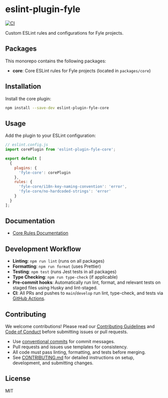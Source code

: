 # eslint-plugin-fyle

[![CI](https://github.com/fylein/eslint-plugin-fyle/actions/workflows/ci.yml/badge.svg)](https://github.com/fylein/eslint-plugin-fyle/actions/workflows/ci.yml)

Custom ESLint rules and configurations for Fyle projects.

## Packages

This monorepo contains the following packages:

- **core**: Core ESLint rules for Fyle projects (located in `packages/core`)

## Installation

Install the core plugin:

```bash
npm install --save-dev eslint-plugin-fyle-core
```

## Usage

Add the plugin to your ESLint configuration:

```javascript
// eslint.config.js
import corePlugin from 'eslint-plugin-fyle-core';

export default [
  {
    plugins: {
      'fyle-core': corePlugin
    },
    rules: {
      'fyle-core/i18n-key-naming-convention': 'error',
      'fyle-core/no-hardcoded-strings': 'error'
    }
  }
];
```

## Documentation

- [Core Rules Documentation](./packages/docs/README.md)

## Development Workflow

- **Linting**: `npm run lint` (runs on all packages)
- **Formatting**: `npm run format` (uses Prettier)
- **Testing**: `npm test` (runs Jest tests in all packages)
- **Type Checking**: `npm run type-check` (if applicable)
- **Pre-commit hooks**: Automatically run lint, format, and relevant tests on staged files using Husky and lint-staged.
- **CI**: All PRs and pushes to `main`/`develop` run lint, type-check, and tests via [GitHub Actions](.github/workflows/ci.yml).

## Contributing

We welcome contributions! Please read our [Contributing Guidelines](CONTRIBUTING.md) and [Code of Conduct](CODE_OF_CONDUCT.md) before submitting issues or pull requests.

- Use [conventional commits](https://www.conventionalcommits.org/) for commit messages.
- Pull requests and issues use templates for consistency.
- All code must pass linting, formatting, and tests before merging.
- See [CONTRIBUTING.md](CONTRIBUTING.md) for detailed instructions on setup, development, and submitting changes.

## License

MIT
